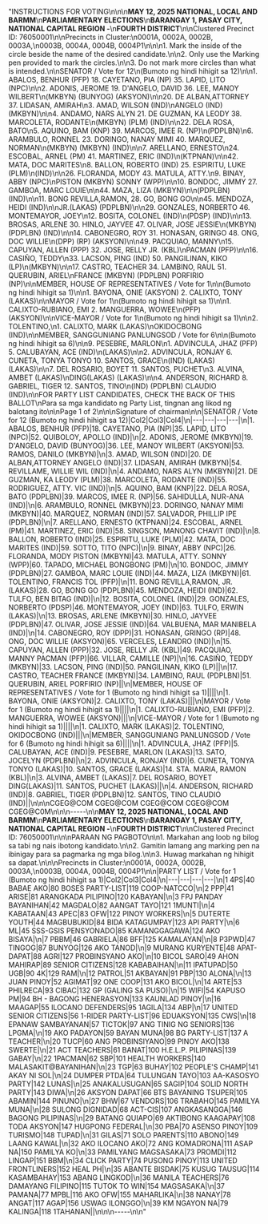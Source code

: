 "INSTRUCTIONS FOR VOTING\n\n\n**MAY 12, 2025 NATIONAL, LOCAL AND BARMM**\n**PARLIAMENTARY ELECTIONS**\n**BARANGAY 1, PASAY CITY, NATIONAL CAPITAL REGION -**\n**FOURTH DISTRICT**\n\nClustered Precinct ID: 76050001\n\nPrecincts in Cluster:\n0001A, 0002A, 0002B, 0003A,\n0003B, 0004A, 0004B, 0004P1\n\n\n1. Mark the inside of the circle beside the name of the desired candidate.\n\n2. Only use the Marking pen provided to mark the circles.\n\n3. Do not mark more circles than what is intended.\n\nSENATOR / Vote for 12\n(Bumoto ng hindi hihigit sa 12)\n\n1. ABALOS, BENHUR (PFP) 18. CAYETANO, PIA (NP) 35. LAPID, LITO (NPC)\n\n2. ADONIS, JEROME 19. D'ANGELO, DAVID 36. LEE, MANOY WILBERT\n(MKBYN) (BUNYOG) (AKSYON)\n\n20. DE ALBAN,ATTORNEY 37. LIDASAN, AMIRAH\n3. AMAD, WILSON (IND)\nANGELO (IND) (MKBYN)\n\n4. ANDAMO, NARS ALYN 21. DE GUZMAN, KA LEODY 38. MARCOLETA, RODANTE\n(MKBYN) (PLM) (IND)\n\n22. DELA ROSA, BATO\n5. AQUINO, BAM (KNP) 39. MARCOS, IMEE R. (NP)\n(PDPLBN)\n6. ARAMBULO, RONNEL 23. DORINGO, NANAY MIMI 40. MARQUEZ, NORMAN\n(MKBYN) (MKBYN) (IND)\n\n7. ARELLANO, ERNESTO\n24. ESCOBAL, ARNEL (PM) 41. MARTINEZ, ERIC (IND)\n(KTPNAN)\n\n42. MATA, DOC MARITES\n8. BALLON, ROBERTO (IND) 25. ESPIRITU, LUKE (PLM)\n(IND)\n\n26. FLORANDA, MODY 43. MATULA, ATTY.\n9. BINAY, ABBY (NPC)\nPISTON (MKBYN) SONNY (WPP)\n\n10. BONDOC, JIMMY 27. GAMBOA, MARC LOUIE\n\n44. MAZA, LIZA (MKBYN)\n\n(PDPLBN) (IND)\n\n11. BONG REVILLA,RAMON, 28. GO, BONG GO\n\n45. MENDOZA, HEIDI (IND)\n\nJR.(LAKAS) (PDPLBN)\n\n29. GONZALES, NORBERTO 46. MONTEMAYOR, JOEY\n12. BOSITA, COLONEL (IND)\n(PDSP) (IND)\n\n13. BROSAS, ARLENE 30. HINLO, JAYVEE 47. OLIVAR, JOSE JESSIE\n(MKBYN) (PDPLBN) (IND)\n\n14. CABONEGRO, ROY 31. HONASAN, GRINGO 48. ONG, DOC WILLIE\n(DPP) (RP) (AKSYON)\n\n49. PACQUIAO, MANNY\n15. CAPUYAN, ALLEN (PPP) 32. JOSE, RELLY JR. (KBL)\nPACMAN (PFP)\n\n16. CASIÑO, TEDDY\n33. LACSON, PING (IND) 50. PANGILINAN, KIKO (LP)\n(MKBYN)\n\n17. CASTRO, TEACHER 34. LAMBINO, RAUL 51. QUERUBIN, ARIEL\nFRANCE (MKBYN) (PDPLBN) PORFIRIO (NP)\n\nMEMBER, HOUSE OF REPRESENTATIVES / Vote for 1\n\n(Bumoto ng hindi hihigit sa 1)\n\n1. BAYONA, ONIE (AKSYON) 2. CALIXTO, TONY (LAKAS)\n\nMAYOR / Vote for 1\n(Bumoto ng hindi hihigit sa 1)\n\n1. CALIXTO-RUBIANO, EMI 2. MANGUERRA, WOWEE\n(PFP) (AKSYON)\n\nVICE-MAYOR / Vote for 1\n(Bumoto ng hindi hihigit sa 1)\n\n2. TOLENTINO,\n1. CALIXTO, MARK (LAKAS)\nOKIDOCBONG (IND)\n\nMEMBER, SANGGUNIANG PANLUNGSOD / Vote for 6\n\n(Bumoto ng hindi hihigit sa 6)\n\n9. PESEBRE, MARLON\n1. ADVINCULA, JHAZ (PFP) 5. CALUBAYAN, ACE (IND)\n(LAKAS)\n\n2. ADVINCULA, RONJAY 6. CUNETA, TONYA TONYO 10. SANTOS, GRACE\n(IND) (LAKAS) (LAKAS)\n\n7. DEL ROSARIO, BOYET 11. SANTOS, PUCHET\n3. ALVINA, AMBET (LAKAS)\nDING(LAKAS) (LAKAS)\n\n4. ANDERSON, RICHARD 8. GABRIEL, TIGER 12. SANTOS, TINO\n(IND) (PDPLBN) CLAUDIO (IND)\n\nFOR PARTY LIST CANDIDATES, CHECK THE BACK OF THIS BALLOT\nPara sa mga kandidato ng Party List, tingnan ang likod ng balotang ito\n\nPage 1 of 2\n\n\nSignature of chairman\n\n|SENATOR / Vote for 12 (Bumoto ng hindi hihigit sa 12)|Col2|Col3|Col4|\n|---|---|---|---|\n|1. ABALOS, BENHUR (PFP)|18. CAYETANO, PIA (NP)|35. LAPID, LITO (NPC)|52. QUIBOLOY, APOLLO (IND)|\n|2. ADONIS, JEROME (MKBYN)|19. D'ANGELO, DAVID (BUNYOG)|36. LEE, MANOY WILBERT (AKSYON)|53. RAMOS, DANILO (MKBYN)|\n|3. AMAD, WILSON (IND)|20. DE ALBAN,ATTORNEY ANGELO (IND)|37. LIDASAN, AMIRAH (MKBYN)|54. REVILLAME, WILLIE WIL (IND)|\n|4. ANDAMO, NARS ALYN (MKBYN)|21. DE GUZMAN, KA LEODY (PLM)|38. MARCOLETA, RODANTE (IND)|55. RODRIGUEZ, ATTY. VIC (IND)|\n|5. AQUINO, BAM (KNP)|22. DELA ROSA, BATO (PDPLBN)|39. MARCOS, IMEE R. (NP)|56. SAHIDULLA, NUR-ANA (IND)|\n|6. ARAMBULO, RONNEL (MKBYN)|23. DORINGO, NANAY MIMI (MKBYN)|40. MARQUEZ, NORMAN (IND)|57. SALVADOR, PHILLIP IPE (PDPLBN)|\n|7. ARELLANO, ERNESTO (KTPNAN)|24. ESCOBAL, ARNEL (PM)|41. MARTINEZ, ERIC (IND)|58. SINGSON, MANONG CHAVIT (IND)|\n|8. BALLON, ROBERTO (IND)|25. ESPIRITU, LUKE (PLM)|42. MATA, DOC MARITES (IND)|59. SOTTO, TITO (NPC)|\n|9. BINAY, ABBY (NPC)|26. FLORANDA, MODY PISTON (MKBYN)|43. MATULA, ATTY. SONNY (WPP)|60. TAPADO, MICHAEL BONGBONG (PM)|\n|10. BONDOC, JIMMY (PDPLBN)|27. GAMBOA, MARC LOUIE (IND)|44. MAZA, LIZA (MKBYN)|61. TOLENTINO, FRANCIS TOL (PFP)|\n|11. BONG REVILLA,RAMON, JR.(LAKAS)|28. GO, BONG GO (PDPLBN)|45. MENDOZA, HEIDI (IND)|62. TULFO, BEN BITAG (IND)|\n|12. BOSITA, COLONEL (IND)|29. GONZALES, NORBERTO (PDSP)|46. MONTEMAYOR, JOEY (IND)|63. TULFO, ERWIN (LAKAS)|\n|13. BROSAS, ARLENE (MKBYN)|30. HINLO, JAYVEE (PDPLBN)|47. OLIVAR, JOSE JESSIE (IND)|64. VALBUENA, MAR MANIBELA (IND)|\n|14. CABONEGRO, ROY (DPP)|31. HONASAN, GRINGO (RP)|48. ONG, DOC WILLIE (AKSYON)|65. VERCELES, LEANDRO (IND)|\n|15. CAPUYAN, ALLEN (PPP)|32. JOSE, RELLY JR. (KBL)|49. PACQUIAO, MANNY PACMAN (PFP)|66. VILLAR, CAMILLE (NP)|\n|16. CASIÑO, TEDDY (MKBYN)|33. LACSON, PING (IND)|50. PANGILINAN, KIKO (LP)||\n|17. CASTRO, TEACHER FRANCE (MKBYN)|34. LAMBINO, RAUL (PDPLBN)|51. QUERUBIN, ARIEL PORFIRIO (NP)||\n|MEMBER, HOUSE OF REPRESENTATIVES / Vote for 1 (Bumoto ng hindi hihigit sa 1)||||\n|1. BAYONA, ONIE (AKSYON)|2. CALIXTO, TONY (LAKAS)|||\n|MAYOR / Vote for 1 (Bumoto ng hindi hihigit sa 1)||||\n|1. CALIXTO-RUBIANO, EMI (PFP)|2. MANGUERRA, WOWEE (AKSYON)|||\n|VICE-MAYOR / Vote for 1 (Bumoto ng hindi hihigit sa 1)||||\n|1. CALIXTO, MARK (LAKAS)|2. TOLENTINO, OKIDOCBONG (IND)|||\n|MEMBER, SANGGUNIANG PANLUNGSOD / Vote for 6 (Bumoto ng hindi hihigit sa 6)||||\n|1. ADVINCULA, JHAZ (PFP)|5. CALUBAYAN, ACE (IND)|9. PESEBRE, MARLON (LAKAS)|13. SATO, JOCELYN (PDPLBN)|\n|2. ADVINCULA, RONJAY (IND)|6. CUNETA, TONYA TONYO (LAKAS)|10. SANTOS, GRACE (LAKAS)|14. STA. MARIA, RAMON (KBL)|\n|3. ALVINA, AMBET (LAKAS)|7. DEL ROSARIO, BOYET DING(LAKAS)|11. SANTOS, PUCHET (LAKAS)||\n|4. ANDERSON, RICHARD (IND)|8. GABRIEL, TIGER (PDPLBN)|12. SANTOS, TINO CLAUDIO (IND)||\n\n\nCGEG@COM CGEG@COM CGEG@COM CGEG@COM CGEG@C0M\n\n\n-----\n\n**MAY 12, 2025 NATIONAL, LOCAL AND BARMM**\n**PARLIAMENTARY ELECTIONS**\n**BARANGAY 1, PASAY CITY, NATIONAL CAPITAL REGION -**\n**FOURTH DISTRICT**\n\nClustered Precinct ID: 76050001\n\n\nPARAAN NG PAGBOTO\n\n1. Markahan ang loob ng bilog sa tabi ng nais ibotong kandidato.\n\n2. Gamitin lamang ang marking pen na ibinigay para sa pagmarka ng mga bilog.\n\n3. Huwag markahan ng hihigit sa dapat.\n\n\nPrecincts in Cluster:\n0001A, 0002A, 0002B, 0003A,\n0003B, 0004A, 0004B, 0004P1\n\n|PARTY LIST / Vote for 1 (Bumoto ng hindi hihigit sa 1)|Col2|Col3|Col4|\n|---|---|---|---|\n|1 4PS|40 BABAE AKO|80 BOSES PARTY-LIST|119 COOP-NATCCO|\n|2 PPP|41 ARISE|81 ARANGKADA PILIPINO|120 KABAYAN|\n|3 FPJ PANDAY BAYANIHAN|42 MAGDALO|82 AANGAT TAYO|121 1MUNTI|\n|4 KABATAAN|43 APEC|83 OFW|122 PINOY WORKERS|\n|5 DUTERTE YOUTH|44 MAGBUBUKID|84 BIDA KATAGUMPAY|123 API PARTY|\n|6 ML|45 SSS-GSIS PENSYONADO|85 KAMANGGAGAWA|124 AKO BISAYA|\n|7 PBBM|46 GABRIELA|86 BFF|125 KAMALAYAN|\n|8 P3PWD|47 TINGOG|87 BUNYOG|126 AKO TANOD|\n|9 MURANG KURYENTE|48 APAT-DAPAT|88 AGRI|127 PROBINSYANO AKO|\n|10 BICOL SARO|49 AHON MAHIRAP|89 SENIOR CITIZENS|128 KABABAIHAN|\n|11 IPATUPAD|50 UGB|90 4K|129 RAM|\n|12 PATROL|51 AKBAYAN|91 PBP|130 ALONA|\n|13 JUAN PINOY|52 AGIMAT|92 ONE COOP|131 AKO BICOL|\n|14 ARTE|53 PHILRECA|93 CIBAC|132 GP (GALING SA PUSO)|\n|15 WIFI|54 KAPUSO PM|94 BH - BAGONG HENERASYON|133 KAUNLAD PINOY|\n|16 MAAGAP|55 ILOCANO DEFENDERS|95 1AGILA|134 ABP|\n|17 UNITED SENIOR CITIZENS|56 1-RIDER PARTY-LIST|96 EDUAKSYON|135 CWS|\n|18 EPANAW SAMBAYANAN|57 TICTOK|97 ANG TINIG NG SENIORS|136 LPGMA|\n|19 AKO PADAYON|59 BAYAN MUNA|98 BG PARTY-LIST|137 A TEACHER|\n|20 TUCP|60 ANG PROBINSIYANO|99 PINOY AKO|138 SWERTE|\n|21 ACT TEACHERS|61 BANAT|100 H.E.L.P. PILIPINAS|139 GABAY|\n|22 1PACMAN|62 SBP|101 HEALTH WORKERS|140 MALASAKIT@BAYANIHAN|\n|23 TGP|63 BUHAY|102 PEOPLE'S CHAMP|141 AKAY NI SOL|\n|24 DUMPER PTDA|64 TULUNGAN TAYO|103 AA-KASOSYO PARTY|142 LUNAS|\n|25 ANAKALUSUGAN|65 SAGIP|104 SOLID NORTH PARTY|143 DIWA|\n|26 AKSYON DAPAT|66 BTS BAYANING TSUPER|105 ABAMIN|144 PINUNO|\n|27 BHW|67 VENDORS|106 TRABAHO|145 PAMILYA MUNA|\n|28 SULONG DIGNIDAD|68 ACT-CIS|107 ANGKASANGGA|146 BAGONG PILIPINAS|\n|29 BATANG QUIAPO|69 AKTIBONG KAAGAPAY|108 TODA AKSYON|147 HUGPONG FEDERAL|\n|30 PBA|70 ASENSO PINOY|109 TURISMO|148 TUPAD|\n|31 GILAS|71 SOLO PARENTS|110 ABONO|149 LAANG KAWAL|\n|32 AKO ILOCANO AKO|72 ANG KOMADRONA|111 ASAP NA|150 PAMILYA KO|\n|33 PAMILYANG MAGSASAKA|73 PROMDI|112 LINGAP|151 BBM|\n|34 CLICK PARTY|74 PUSONG PINOY|113 UNITED FRONTLINERS|152 HEAL PH|\n|35 ABANTE BISDAK|75 KUSUG TAUSUG|114 KASAMBAHAY|153 ABANG LINGKOD|\n|36 MANILA TEACHERS|76 DAMAYANG FILIPINO|115 TUTOK TO WIN|154 MAGSASAKA|\n|37 PAMANA|77 MPBL|116 AKO OFW|155 MAHARLIKA|\n|38 NANAY|78 ANGAT|117 AGAP|156 USWAG ILONGGO|\n|39 KM NGAYON NA|79 KALINGA|118 1TAHANAN||\n\n\n-----\n\n"
